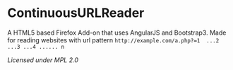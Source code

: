 ContinuousURLReader
===================

A HTML5 based Firefox Add-on that uses AngularJS and Bootstrap3. Made for reading websites with url pattern `http://example.com/a.php?=1  ...2 ...3 ...4 ...... n`

_Licensed under MPL 2.0_